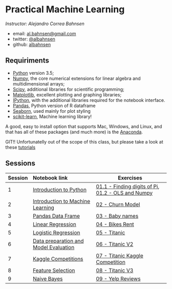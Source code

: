 # Practical Machine Learning

*Instructor: Alejandro Correa Bahnsen*

- email: <al.bahnsen@gmail.com>
- twitter: [@albahnsen](https://twitter.com/albahnsen)
- github: [albahnsen](http://github.com/albahnsen)


## Requiriments 
* [Python](http://www.python.org) version 3.5;
* [Numpy](http://www.numpy.org), the core numerical extensions for linear algebra and multidimensional arrays;
* [Scipy](http://www.scipy.org), additional libraries for scientific programming;
* [Matplotlib](http://matplotlib.sf.net), excellent plotting and graphing libraries;
* [IPython](http://ipython.org), with the additional libraries required for the notebook interface.
* [Pandas](http://pandas.pydata.org/), Python version of R dataframe
* [Seaborn](stanford.edu/~mwaskom/software/seaborn/), used mainly for plot styling
* [scikit-learn](http://scikit-learn.org), Machine learning library!

A good, easy to install option that supports Mac, Windows, and Linux, and that has all of these packages (and much more) is the [Anaconda](https://www.continuum.io/).

GIT!! Unfortunatelly out of the scope of this class, but please take a look at these [tutorials](https://help.github.com/articles/good-resources-for-learning-git-and-github/)

## Sessions

| Session         | Notebook link         | Exercises |
| :------------- | :------------- | ----| 
| 1 | [Introduction to Python](http://nbviewer.jupyter.org/github/albahnsen/PracticalMachineLearningClass/blob/master/notebooks/01-IntroPython.ipynb)| [01.1 - Finding digits of Pi](http://nbviewer.jupyter.org/github/albahnsen/PracticalMachineLearningClass/blob/master/exercises/01.1-Find_Pi_digits.ipynb), [01.2 - OLS and Numpy](http://nbviewer.jupyter.org/github/albahnsen/PracticalMachineLearningClass/blob/master/exercises/01.2-OLSinNumpy.ipynb) |
| 2 | [Introduction to Machine Learning](http://nbviewer.jupyter.org/github/albahnsen/PracticalMachineLearningClass/blob/master/notebooks/02-IntroMachineLearning.ipynb) | [02 - Churn Model](http://nbviewer.jupyter.org/github/albahnsen/PracticalMachineLearningClass/blob/master/exercises/02-Churn%20model.ipynb) |
| 3 | [Pandas Data Frame](http://nbviewer.jupyter.org/github/albahnsen/PracticalMachineLearningClass/blob/master/notebooks/03-Pandas.ipynb) | [03 - Baby names](http://nbviewer.jupyter.org/github/albahnsen/PracticalMachineLearningClass/blob/master/exercises/03-BabyNames.ipynb) |
| 4 | [Linear Regression](http://nbviewer.jupyter.org/github/albahnsen/PracticalMachineLearningClass/blob/master/notebooks/04-linear_regression.ipynb) | [04 - Bikes Rent](http://nbviewer.jupyter.org/github/albahnsen/PracticalMachineLearningClass/blob/master/exercises/04-BikesRent.ipynb) |
| 5 | [Logistic Regression](http://nbviewer.jupyter.org/github/albahnsen/PracticalMachineLearningClass/blob/master/notebooks/05-logistic_regression.ipynb) | [05 - Titanic](http://nbviewer.jupyter.org/github/albahnsen/PracticalMachineLearningClass/blob/master/exercises/05-Titanic.ipynb) |
| 6 | [Data preparation and Model Evaluation](http://nbviewer.jupyter.org/github/albahnsen/PracticalMachineLearningClass/blob/master/notebooks/06-data_preparation_evaluation_update.ipynb) | [06 - Titanic V2](http://nbviewer.jupyter.org/github/albahnsen/PracticalMachineLearningClass/blob/master/exercises/06-Titanic_cross_validation.ipynb) |
| 7 | [Kaggle Competitions](https://github.com/justmarkham/DAT8/raw/master/slides/16_kaggle.pdf) | [07 - Titanic Kaggle Competition](http://nbviewer.jupyter.org/github/albahnsen/PracticalMachineLearningClass/blob/master/exercises/07-Kaggle.Competition.ipynb) |
| 8 | [Feature Selection](http://nbviewer.jupyter.org/github/albahnsen/PracticalMachineLearningClass/blob/master/notebooks/08-feature_selection.ipynb) | [08 - Titanic V3](http://nbviewer.jupyter.org/github/albahnsen/PracticalMachineLearningClass/blob/master/exercises/08-Titanic_feature_selection.ipynb) |
| 9 | [Naive Bayes](http://nbviewer.jupyter.org/github/albahnsen/PracticalMachineLearningClass/blob/master/notebooks/09-Naive_Bayes.ipynb) | [09 - Yelp Reviews](http://nbviewer.jupyter.org/github/albahnsen/PracticalMachineLearningClass/blob/master/exercises/09-Yelp_reviews.ipynb) |

